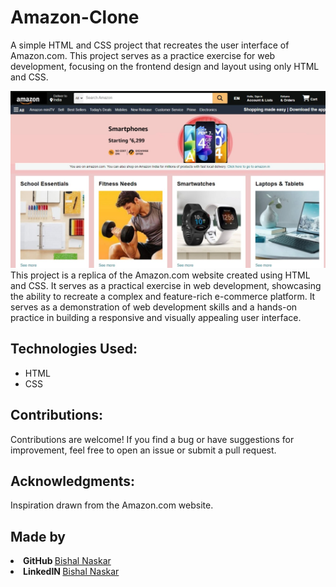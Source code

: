# Amazon-Clone

A simple HTML and CSS project that recreates the user interface of Amazon.com. This project serves as a practice exercise for web development, focusing on the frontend design and layout using only HTML and CSS.

<img src="https://github.com/Bishal-5/Amazon-Clone/blob/main/Amazon-Clone/Screenshot/Amazon.jpeg">
This project is a replica of the Amazon.com website created using HTML and CSS. It serves as a practical exercise in web development, showcasing the ability to recreate a complex and feature-rich e-commerce platform. It serves as a demonstration of web development skills and a hands-on practice in building a responsive and visually appealing user interface.

<h2>Technologies Used:</h2>
<ul>
  <li>HTML</li>
  <li>CSS</li>
</ul>

<h2>Contributions:</h2>
Contributions are welcome! If you find a bug or have suggestions for improvement, feel free to open an issue or submit a pull request.

<h2>Acknowledgments:</h2>
Inspiration drawn from the Amazon.com website.

<h2>Made by</h2>
<li><strong>GitHub </strong><a href="https://github.com/Bishal-5">Bishal Naskar</a></li>
<li><strong>LinkedIN </strong><a href="https://www.linkedin.com/in/bishal-naskar-2a5716250/">Bishal Naskar</a></li>
